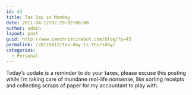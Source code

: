 ```yaml
---
id: 43
title: Tax Day is Monday
date: 2011-04-12T02:29:02+00:00
author: admin
layout: post
guid: http://www.iamchristinabot.com/blog/?p=43
permalink: /20110412/tax-day-is-thursday/
categories:
  - Personal
---
```

Today&#8217;s update is a reminder to do your taxes, please excuse this posting while i&#8217;m taking care of mundane real-life nonsense, like sorting receipts and collecting scraps of paper for my accountant to play with.